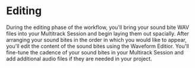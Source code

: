 # Editing

During the editing phase of the workflow, you'll bring your sound bite WAV files into your Multitrack Session and begin laying them out spacially. After arranging your sound bites in the order in which you would like to appear, you'll edit the content of the sound bites using the Waveform Editior. You'll fine-tune the cadence of your sound bites in your Multirack Session and add additional audio files if they are needed in your project. 



